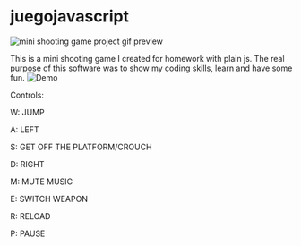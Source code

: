 # juegojavascript

![mini shooting game project gif preview](https://github.com/aamatecarrion/juegojavascript/blob/main/gif_previews/preview.gif)

This is a mini shooting game I created for homework with plain js.
The real purpose of this software was to show my coding skills, learn and have some fun.
![Demo](https://aamatecarrion.github.io/juegojavascript/)


Controls:

W: JUMP

A: LEFT

S: GET OFF THE PLATFORM/CROUCH

D: RIGHT

M: MUTE MUSIC

E: SWITCH WEAPON

R: RELOAD

P: PAUSE
